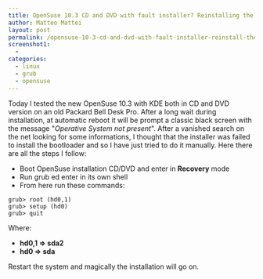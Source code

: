 ```yaml
---
title: OpenSuse 10.3 CD and DVD with fault installer? Reinstalling the bootloader!
author: Matteo Mattei
layout: post
permalink: /opensuse-10-3-cd-and-dvd-with-fault-installer-reinstall-the-bootloade/
screenshot1:
  - 
categories:
  - linux
  - grub
  - opensuse
---
```

Today I tested the new OpenSuse 10.3 with KDE both in CD and DVD version on an old Packard Bell Desk Pro. After a long wait during installation, at automatic reboot it will be prompt a classic black screen with the message "*Operative System not present*". After a vanished search on the net looking for some informations, I thought that the installer was failed to install the bootloader and so I have just tried to do it manually. Here there are all the steps I follow:

 - Boot OpenSuse installation CD/DVD and enter in **Recovery** mode
 - Run grub ed enter in its own shell
 - From here run these commands:

```
grub> root (hd0,1)
grub> setup (hd0)
grub> quit
```
    
Where:  
 - **hd0,1 => sda2**  
 - **hd0 => sda** </li> 

Restart the system and magically the installation will go on.
